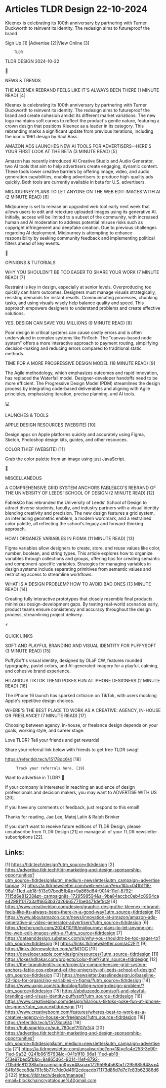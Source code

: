 # Articles TLDR Design 22-10-2024

Kleenex is celebrating its 100th anniversary by partnering with Turner
Duckworth to reinvent its identity. The redesign aims to futureproof
the
brand ‌ ‌ ‌ ‌ ‌ ‌ ‌ ‌ ‌ ‌ ‌ ‌ ‌ ‌ ‌ ‌ ‌ ‌ ‌ ‌ ‌ ‌ ‌ ‌ ‌ ‌  ‌ ‌ ‌ ‌ ‌ ‌ ‌ ‌ ‌ ‌ ‌ ‌ ‌ ‌ ‌ ‌ ‌ ‌ ‌ ‌ ‌ ‌ ‌ ‌ ‌ ‌ 


 Sign Up [1] |Advertise [2]|View Online [3] 

		TLDR 

TLDR DESIGN 2024-10-22

📱 

NEWS & TRENDS

 THE KLEENEX REBRAND FEELS LIKE IT'S ALWAYS BEEN THERE (1 MINUTE READ)
[4] 

 Kleenex is celebrating its 100th anniversary by partnering with
Turner Duckworth to reinvent its identity. The redesign aims to
futureproof the brand and create cohesion amidst its different market
variations. The new logo maintains soft curves to reflect the
product's gentle nature, featuring a crown design that positions
Kleenex as a leader in its category. This rebranding marks a
significant update from previous iterations, including the iconic 1961
design by Saul Bass. 

 AMAZON ADS LAUNCHES NEW AI TOOLS FOR ADVERTISERS—HERE'S YOUR FIRST
LOOK AT THE BETA (3 MINUTE READ) [5] 

 Amazon has recently introduced AI Creative Studio and Audio
Generator, two AI tools that aim to help advertisers create engaging,
dynamic content. These tools lower creative barriers by offering
image, video, and audio generation capabilities, enabling advertisers
to produce high-quality ads quickly. Both tools are currently
available in beta for U.S. advertisers. 

 MIDJOURNEY PLANS TO LET ANYONE ON THE WEB EDIT IMAGES WITH AI (2
MINUTE READ) [6] 

 Midjourney is set to release an upgraded web tool early next week
that allows users to edit and retexture uploaded images using its
generative AI. Initially, access will be limited to a subset of the
community, with increased human and AI moderation to address potential
misuse risks such as copyright infringement and deepfake creation. Due
to previous challenges regarding AI deployment, Midjourney is
attempting to enhance responsibility by seeking community feedback and
implementing political filters ahead of key events. 

🚀 

OPINIONS & TUTORIALS

 WHY YOU SHOULDN'T BE TOO EAGER TO SHARE YOUR WORK (7 MINUTE READ) [7]


 Restraint is key in design, especially at senior levels.
Overproducing too quickly can harm outcomes. Designers must manage
visuals strategically, resisting demands for instant results.
Communicating processes, chunking tasks, and using visuals wisely help
balance quality and speed. This approach empowers designers to
understand problems and create effective solutions. 

 YES, DESIGN CAN SAVE YOU MILLIONS (9 MINUTE READ) [8] 

 Poor design in critical systems can cause costly errors and is often
undervalued in complex systems like FinTech. The "canvas-based node
system" offers a more interactive approach to payment routing,
simplifying decision-making and reducing errors compared to
traditional static methods. 

 TIME FOR A MORE PROGRESSIVE DESIGN MODEL (18 MINUTE READ) [9] 

 The Agile methodology, which emphasizes outcomes and rapid
innovation, has replaced the Waterfall model. Designer-developer
handoffs need to be more efficient. The Progressive Design Model (PDM)
streamlines the design process by integrating code-based deliverables
and aligning with Agile principles, emphasizing iteration, precise
planning, and AI tools. 

💻 

LAUNCHES & TOOLS

 APPLE DESIGN RESOURCES (WEBSITE) [10] 

 Design apps on Apple platforms quickly and accurately using Figma,
Sketch, Photoshop design kits, guides, and other resources. 

 COLOR THIEF (WEBSITE) [11] 

 Grab the color palette from an image using just JavaScript. 

🎁 

MISCELLANEOUS

 A COMPREHENSIVE GRID SYSTEM ANCHORS FABLE&CO'S REBRAND OF THE
UNIVERSITY OF LEEDS' SCHOOL OF DESIGN (2 MINUTE READ) [12] 

 Fable&Co has rebranded the University of Leeds' School of Design to
attract diverse students, faculty, and industry partners with a visual
identity blending creativity and precision. The new design features a
grid system, an interlacing geometric emblem, a modern wordmark, and a
restrained color palette, all reflecting the school's legacy and
forward-thinking approach. 

 HOW I ORGANIZE VARIABLES IN FIGMA (11 MINUTE READ) [13] 

 Figma variables allow designers to create, store, and reuse values
like color, number, boolean, and string types. This article explores
how to organize variables through collections and groups, offering
tips for creating semantic and component-specific variables.
Strategies for managing variables in design systems include separating
primitives from semantic values and restricting access to streamline
workflows. 

 WHAT IS A DESIGN PROBLEM? HOW TO AVOID BAD ONES (13 MINUTE READ) [14]


 Creating fully interactive prototypes that closely resemble final
products minimizes design-development gaps. By testing real-world
scenarios early, product teams ensure consistency and accuracy
throughout the design process, streamlining project delivery. 

⚡ 

QUICK LINKS

 SOFT AND PLAYFUL BRANDING AND VISUAL IDENTITY FOR PUFFYSOFT (3 MINUTE
READ) [15] 

 PuffySoft's visual identity, designed by OLaF CW, features rounded
typography, pastel colors, and AI-generated imagery for a playful,
calming, and cohesive brand experience. 

 HILARIOUS TIKTOK TREND POKES FUN AT IPHONE DESIGNERS (2 MINUTE READ)
[16] 

 The iPhone 16 launch has sparked criticism on TikTok, with users
mocking Apple's repetitive design choices. 

 WHERE'S THE BEST PLACE TO WORK AS A CREATIVE: AGENCY, IN-HOUSE OR
FREELANCE? (7 MINUTE READ) [17] 

 Choosing between agency, in-house, or freelance design depends on
your goals, working style, and career stage. 

Love TLDR? Tell your friends and get rewards!

 Share your referral link below with friends to get free TLDR swag! 

 https://refer.tldr.tech/15178dc6/4 [18] 

		 Track your referrals here. [19] 

Want to advertise in TLDR? 📰

 If your company is interested in reaching an audience of design
professionals and decision makers, you may want to ADVERTISE WITH US
[20]. 

 If you have any comments or feedback, just respond to this email! 

Thanks for reading, 
Jae Lee, Matej Latin & Ralph Brinker 

If you don't want to receive future editions of TLDR Design, please
unsubscribe from TLDR Design [21] or manage all of your TLDR
newsletter subscriptions [22]. 

 

Links:
------
[1] https://tldr.tech/design?utm_source=tldrdesign
[2] https://advertise.tldr.tech/tldr-marketing-and-design-sponsorship-opportunities?utm_source=tldrdesign&utm_medium=newsletter&utm_campaign=advertisetopnav
[3] https://a.tldrnewsletter.com/web-version?ep=1&lc=041b1f18-96a1-11ed-ab18-513e97bed5fb&p=9a865d64-9014-11ef-8792-7115d6e81238&pt=campaign&t=1729598594&s=9ba84accbc0eb4c8964cae42981f01733aff6653b37d26665771be0471def9c9
[4] https://www.creativebloq.com/design/graphic-design/the-kleenex-rebrand-feels-like-its-always-been-there-in-a-good-way?utm_source=tldrdesign
[5] https://www.aboutamazon.com/news/innovation-at-amazon/amazon-ads-generative-ai-video-generator-advertisers?utm_source=tldrdesign
[6] https://techcrunch.com/2024/10/19/midjourney-plans-to-let-anyone-on-the-web-edit-images-with-ai/?utm_source=tldrdesign
[7] https://dataanddesign.substack.com/p/why-you-shouldnt-be-too-eager-to?utm_source=tldrdesign
[8] https://links.tldrnewsletter.com/aCzFjY
[9] https://links.tldrnewsletter.com/aFMTOG
[10] https://developer.apple.com/design/resources/?utm_source=tldrdesign
[11] https://lokeshdhakar.com/projects/color-thief/?utm_source=tldrdesign
[12] https://the-brandidentity.com/project/a-comprehensive-grid-system-anchors-fable-cos-rebrand-of-the-university-of-leeds-school-of-design?utm_source=tldrdesign
[13] https://newsletter.baselinedesign.io/baseline-22-tips-for-organizing-variables-in-figma/?utm_source=tldrdesign
[14] https://www.uxpin.com/studio/blog/falling-wrong-design-problem/?utm_source=tldrdesign
[15] https://abduzeedo.com/soft-and-playful-branding-and-visual-identity-puffysoft?utm_source=tldrdesign
[16] https://www.creativebloq.com/design/hilarious-tiktoks-poke-fun-at-iphone-designers?utm_source=tldrdesign
[17] https://www.creativeboom.com/features/wheres-best-to-work-as-a-creative-agency-in-house-or-freelance/?utm_source=tldrdesign
[18] https://refer.tldr.tech/15178dc6/4
[19] https://hub.sparklp.co/sub_780cef7f07e3/4
[20] https://advertise.tldr.tech/tldr-marketing-and-design-sponsorship-opportunities?utm_source=tldrdesign&utm_medium=newsletter&utm_campaign=advertisecta
[21] https://a.tldrnewsletter.com/unsubscribe?ep=1&l=e1c4e253-3e90-11ed-9a32-0241b9615763&lc=041b1f18-96a1-11ed-ab18-513e97bed5fb&p=9a865d64-9014-11ef-8792-7115d6e81238&pt=campaign&pv=4&spa=1729598456&t=1729598594&s=464fb15ccc8da791c5b77c7dc0d46f2cdcacdb71173d85d7d7c7c83b62386d63
[22] https://tldr.tech/design/manage?email=blockchaincryptologue%40gmail.com